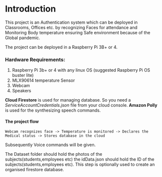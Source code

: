 # **Introduction**
This project is an Authentication system which can be deployed in Classrooms, Offices etc. by recognizing Faces for attendance and Monitoring Body temperature 
ensuring Safe environment because of the Global pandemic.

The project can be deployed in a Raspberry Pi 3B+ or 4.

### Hardware Requirements:
1. Raspberry Pi 3b+ or 4 with any linux OS (suggested Raspberry Pi OS buster lite)
2. MLX90614 temperature Sensor
3. Webcam
4. Speakers

**Cloud Firestore** is used for managing database. So you need a *ServiceAccountCredentials.json* file from your cloud console.
**Amazon Polly** is used for the synthesizing speech commands.

#### The project flow
````
Webcam recognizes face -> Temperature is monitored -> Declares the Medical status -> Stores database in the cloud
````
Subsequently Voice commands will be given.

The Dataset folder should hold the photos of the subjects(students,employees etc)
the idData.json should hold the ID of the subjects(students,employees etc). This step is optionally used to create an organised firestore database.

